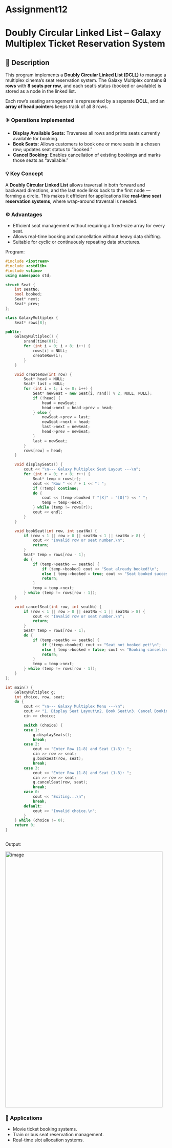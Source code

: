 # Assignment12

# Doubly Circular Linked List – Galaxy Multiplex Ticket Reservation System
## 📘 Description
This program implements a **Doubly Circular Linked List (DCLL)** to manage a multiplex cinema’s seat reservation system. The Galaxy Multiplex contains **8 rows** with **8 seats per row**, and each seat’s status (booked or available) is stored as a node in the linked list.

Each row’s seating arrangement is represented by a separate **DCLL**, and an **array of head pointers** keeps track of all 8 rows.

### ✳️ Operations Implemented
- **Display Available Seats:** Traverses all rows and prints seats currently available for booking.  
- **Book Seats:** Allows customers to book one or more seats in a chosen row; updates seat status to “booked.”  
- **Cancel Booking:** Enables cancellation of existing bookings and marks those seats as “available.”  

### 💡 Key Concept
A **Doubly Circular Linked List** allows traversal in both forward and backward directions, and the last node links back to the first node — forming a circle. This makes it efficient for applications like **real-time seat reservation systems**, where wrap-around traversal is needed.

### ⚙️ Advantages
- Efficient seat management without requiring a fixed-size array for every seat.  
- Allows real-time booking and cancellation without heavy data shifting.  
- Suitable for cyclic or continuously repeating data structures.


Program:
```cpp
#include <iostream>
#include <cstdlib>
#include <ctime>
using namespace std;

struct Seat {
    int seatNo;
    bool booked;
    Seat* next;
    Seat* prev;
};

class GalaxyMultiplex {
    Seat* rows[8];

public:
    GalaxyMultiplex() {
        srand(time(0));
        for (int i = 0; i < 8; i++) {
            rows[i] = NULL;
            createRow(i);
        }
    }

    void createRow(int row) {
        Seat* head = NULL;
        Seat* last = NULL;
        for (int i = 1; i <= 8; i++) {
            Seat* newSeat = new Seat{i, rand() % 2, NULL, NULL};
            if (!head) {
                head = newSeat;
                head->next = head->prev = head;
            } else {
                newSeat->prev = last;
                newSeat->next = head;
                last->next = newSeat;
                head->prev = newSeat;
            }
            last = newSeat;
        }
        rows[row] = head;
    }

    void displaySeats() {
        cout << "\n--- Galaxy Multiplex Seat Layout ---\n";
        for (int r = 0; r < 8; r++) {
            Seat* temp = rows[r];
            cout << "Row " << r + 1 << ": ";
            if (!temp) continue;
            do {
                cout << (temp->booked ? "[X]" : "[O]") << " ";
                temp = temp->next;
            } while (temp != rows[r]);
            cout << endl;
        }
    }

    void bookSeat(int row, int seatNo) {
        if (row < 1 || row > 8 || seatNo < 1 || seatNo > 8) {
            cout << "Invalid row or seat number.\n";
            return;
        }
        Seat* temp = rows[row - 1];
        do {
            if (temp->seatNo == seatNo) {
                if (temp->booked) cout << "Seat already booked!\n";
                else { temp->booked = true; cout << "Seat booked successfully.\n"; }
                return;
            }
            temp = temp->next;
        } while (temp != rows[row - 1]);
    }

    void cancelSeat(int row, int seatNo) {
        if (row < 1 || row > 8 || seatNo < 1 || seatNo > 8) {
            cout << "Invalid row or seat number.\n";
            return;
        }
        Seat* temp = rows[row - 1];
        do {
            if (temp->seatNo == seatNo) {
                if (!temp->booked) cout << "Seat not booked yet!\n";
                else { temp->booked = false; cout << "Booking cancelled.\n"; }
                return;
            }
            temp = temp->next;
        } while (temp != rows[row - 1]);
    }
};

int main() {
    GalaxyMultiplex g;
    int choice, row, seat;
    do {
        cout << "\n--- Galaxy Multiplex Menu ---\n";
        cout << "1. Display Seat Layout\n2. Book Seat\n3. Cancel Booking\n0. Exit\nEnter choice: ";
        cin >> choice;

        switch (choice) {
        case 1:
            g.displaySeats();
            break;
        case 2:
            cout << "Enter Row (1-8) and Seat (1-8): ";
            cin >> row >> seat;
            g.bookSeat(row, seat);
            break;
        case 3:
            cout << "Enter Row (1-8) and Seat (1-8): ";
            cin >> row >> seat;
            g.cancelSeat(row, seat);
            break;
        case 0:
            cout << "Exiting...\n";
            break;
        default:
            cout << "Invalid choice.\n";
        }
    } while (choice != 0);
    return 0;
}



```


Output:



<img width="491" height="800" alt="image" src="https://github.com/user-attachments/assets/5acc483e-2a10-4633-aa87-b55c32d28c36" />


### 🎯 Applications
- Movie ticket booking systems.  
- Train or bus seat reservation management.  
- Real-time slot allocation systems.  
